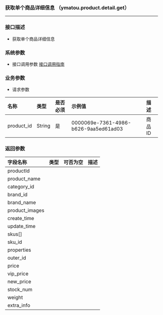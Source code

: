 ### 获取单个商品详细信息 （ymatou.product.detail.get）

---

### 接口描述

* 获取单个商品详细信息

### 系统参数

* 接口调用参数 [接口调用指南](/openapi/how-to-call-api.md)

### 业务参数

* 请求参数

| 名称 | 类型 | 是否必须 | 示例值 | 描述 |
| :--- | :--- | :--- | :--- | :--- |
| product\_id | String | 是 | 0000069e-7361-4986-b626-9aa5ed61ad03 | 商品ID |

### 返回参数

| 字段名称 | 类型 | 可否为空 | 描述 |
| :--- | :--- | :--- | :--- |
| productId |  |  |  |
| product\_name |  |  |  |
| category\_id |  |  |  |
| brand\_id |  |  |  |
| brand\_name |  |  |  |
| product\_images |  |  |  |
| create\_time |  |  |  |
| update\_time |  |  |  |
| skus\[\] |  |  |  |
| sku\_id |  |  |  |
| properties |  |  |  |
| outer\_id |  |  |  |
| price |  |  |  |
| vip\_price |  |  |  |
| new\_price |  |  |  |
| stock\_num |  |  |  |
| weight |  |  |  |
| extra\_info |  |  |  |



